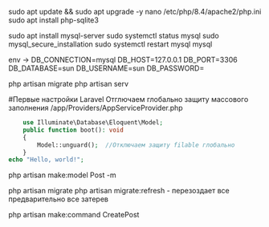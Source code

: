 sudo apt update && sudo apt upgrade -y
nano /etc/php/8.4/apache2/php.ini
sudo apt install php-sqlite3

sudo apt install mysql-server
sudo systemctl status mysql
sudo mysql_secure_installation
sudo systemctl restart mysql
mysql

env -> 
DB_CONNECTION=mysql
DB_HOST=127.0.0.1
DB_PORT=3306
DB_DATABASE=sun
DB_USERNAME=sun
DB_PASSWORD=

php artisan migrate
php artisan serv


#Первые настройки Laravel
Отглючаем глобально защиту массового заполнения
/app/Providers/AppServiceProvider.php
```php
    use Illuminate\Database\Eloquent\Model; 
    public function boot(): void
    {
        Model::unguard();  //Отключаем защиту filable глобально
    }
echo "Hello, world!";
```

php artisan make:model Post -m

php artisan migrate
php artisan migrate:refresh - перезоздает все предварительно все затерев

php artisan make:command CreatePost
